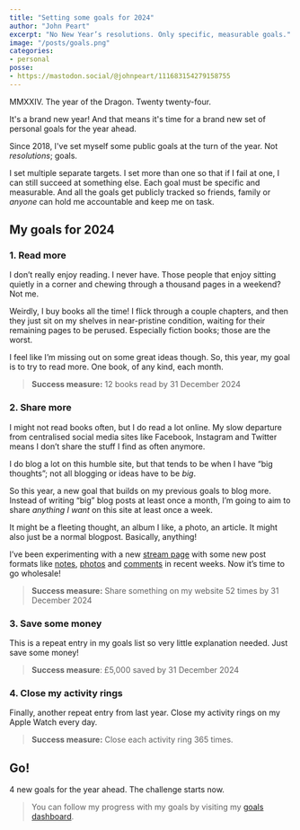 ```yaml
---
title: "Setting some goals for 2024"
author: "John Peart"
excerpt: "No New Year’s resolutions. Only specific, measurable goals."
image: "/posts/goals.png"
categories:
- personal
posse:
- https://mastodon.social/@johnpeart/111683154279158755
---
```


MMXXIV. The year of the Dragon. Twenty twenty-four. 

It's a brand new year! And that means it's time for a brand new set of personal goals for the year ahead. 

Since 2018, I've set myself some public goals at the turn of the year. Not *resolutions*; goals. 

I set multiple separate targets. I set more than one so that if I fail at one, I can still succeed at something else. Each goal must be specific and measurable. And all the goals get publicly tracked so friends, family or *anyone* can hold me accountable and keep me on task.

## My goals for 2024

### 1. Read more

I don’t really enjoy reading. I never have. Those people that enjoy sitting quietly in a corner and chewing through a thousand pages in a weekend? Not me. 

Weirdly, I buy books all the time! I flick through a couple chapters, and then they just sit on my shelves in near-pristine condition, waiting for their remaining pages to be perused. Especially fiction books; those are the worst.

I feel like I’m missing out on some great ideas though. So, this year, my goal is to try to read more. One book, of any kind, each month.

> **Success measure:** 12 books read by 31 December 2024

### 2. Share more

I might not read books often, but I do read a lot online. My slow departure from centralised social media sites like Facebook, Instagram and Twitter means I don’t share the stuff I find as often anymore.

I do blog a lot on this humble site, but that tends to be when I have “big thoughts”; not all blogging or ideas have to be *big*. 

So this year, a new goal that builds on my previous goals to blog more. Instead of writing “big” blog posts at least once a month, I’m going to aim to share *anything I want* on this site at least once a week.

It might be a fleeting thought, an album I like, a photo, an article. It might also just be a normal blogpost. Basically, anything!

I’ve been experimenting with a new [stream page](/stream) with some new post formats like [notes](/note/1701945480/), [photos](/photo/1701708419/) and [comments](/share/1703803888/) in recent weeks. Now it’s time to go wholesale!

> **Success measure:** Share something on my website 52 times by 31 December 2024

### 3. Save some money

This is a repeat entry in my goals list so very little explanation needed. Just save some money!

> **Success measure**: £5,000 saved by 31 December 2024

### 4. Close my activity rings

Finally, another repeat entry from last year. Close my activity rings on my Apple Watch every day. 

> **Success measure:** Close each activity ring 365 times.

## Go! 

4 new goals for the year ahead. The challenge starts now.

> You can follow my progress with my goals by visiting my [goals dashboard](/goals/2024).